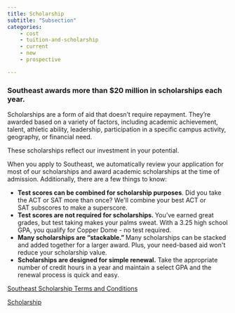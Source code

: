 ```yaml
---
title: Scholarship
subtitle: "Subsection"
categories:
    - cost
    - tuition-and-scholarship
    - current
    - new
    - prospective

---
```

<div id="flush-collapseTwo" aria-labelledby="flush-headingTwo" data-mdb-parent="#accordionFlushExample"
    class="accordion-collapse collapse show" style="">
    <div class="accordion-body">
        <div class="typography">
            <h3><span data-contrast="auto">Southeast awards more than $20 million in scholarships each
                    year.&nbsp;</span><span
                    data-ccp-props="{&quot;201341983&quot;:0,&quot;335559740&quot;:240}">&nbsp;</span><span
                    data-ccp-props="{&quot;201341983&quot;:0,&quot;335559740&quot;:240}">&nbsp;</span></h3>
            <p><span data-contrast="auto">Scholarships are a form of aid that doesn’t require repayment. They’re awarded
                    based on a variety of factors, including academic achievement, talent, athletic ability, leadership,
                    participation in a specific campus activity, geography, or financial need.</span><span
                    data-ccp-props="{&quot;201341983&quot;:0,&quot;335559740&quot;:240}">&nbsp;</span></p>
            <p><span data-contrast="auto">These scholarships reflect our investment in your potential.&nbsp;</span><span
                    data-ccp-props="{&quot;201341983&quot;:0,&quot;335559740&quot;:240}">&nbsp;</span></p>
            <p><span data-contrast="auto">When you apply to Southeast, we automatically review your application for most
                    of our scholarships and award academic scholarships at the time of admission. Additionally, there
                    are a few things to know:</span><span
                    data-ccp-props="{&quot;201341983&quot;:0,&quot;335559740&quot;:240}">&nbsp;</span></p>
            <ul>
                <li aria-setsize="-1" data-aria-level="1" data-aria-posinset="1" data-font="Helvetica Neue"
                    data-leveltext="●" data-listid="6"><strong><span data-contrast="auto">Test scores can be combined
                            for scholarship purposes</span></strong><span data-contrast="auto">. Did you take the ACT or
                        SAT more than once? We'll combine your best ACT or SAT&nbsp;subscores&nbsp;to make
                        a&nbsp;superscore.</span><span
                        data-ccp-props="{&quot;201341983&quot;:0,&quot;335559685&quot;:720,&quot;335559740&quot;:240,&quot;335559991&quot;:360}">&nbsp;</span>
                </li>
                <li aria-setsize="-1" data-aria-level="1" data-aria-posinset="2" data-font="Helvetica Neue"
                    data-leveltext="●" data-listid="6"><strong><span data-contrast="auto">Test scores are not required
                            for scholarships.&nbsp;</span></strong><span data-contrast="auto">You’ve earned great
                        grades, but test taking makes your palms sweat. With a 3.25 high school GPA, you qualify for
                        Copper Dome - no test required.</span><span
                        data-ccp-props="{&quot;201341983&quot;:0,&quot;335559685&quot;:720,&quot;335559740&quot;:240,&quot;335559991&quot;:360}">&nbsp;</span>
                </li>
                <li aria-setsize="-1" data-aria-level="1" data-aria-posinset="3" data-font="Helvetica Neue"
                    data-leveltext="●" data-listid="6"><strong><span data-contrast="auto">Many scholarships are
                            “stackable.”&nbsp;</span></strong><span data-contrast="auto">Many scholarships can be
                        stacked and added together for a larger award. Plus, your need-based aid won't reduce your
                        scholarship value.</span><span
                        data-ccp-props="{&quot;201341983&quot;:0,&quot;335559685&quot;:720,&quot;335559740&quot;:240,&quot;335559991&quot;:360}">&nbsp;</span>
                </li>
                <li aria-setsize="-1" data-aria-level="1" data-aria-posinset="4" data-font="Helvetica Neue"
                    data-leveltext="●" data-listid="6"><strong><span data-contrast="auto">Scholarships are designed for
                            simple renewal.</span></strong><span data-contrast="auto">&nbsp;Take the appropriate number
                        of credit hours in a year and maintain a select GPA and the renewal process is quick and
                        easy.</span></li>
            </ul>
            <p><a href="https://semo.edu/student-support/financial-services/financial-aid/terms.html"><span
                        data-contrast="auto">Southeast Scholarship Terms and Conditions</span></a></p>
        </div><a
            href="https://semo.edu/student-support/financial-services/financial-aid/se-scholarships.html">Scholarship</a>
    </div>
</div>